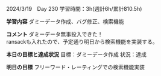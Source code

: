 2024/3/19　Day 230
学習時間：3h(週計6h/累計810.5h)

**学習内容**
ダミーデータ作成、バグ修正、検索機能

**コメント**
ダミーデータ無事投入できた！  
ransackも入れたので、予定通り明日から検索機能を実装する。

**本日の目標と達成状況**
目標：ダミーデータ作成
状況：達成

**明日の目標**
フリーワード・レーティングでの検索機能実装